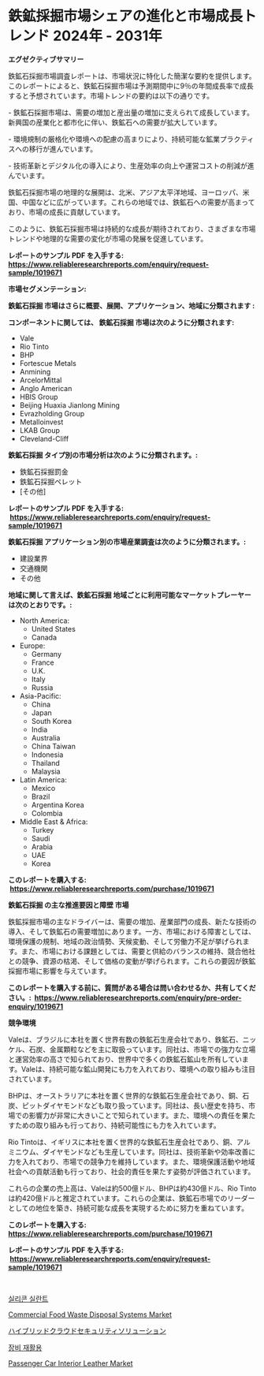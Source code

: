 <p><h1>鉄鉱採掘市場シェアの進化と市場成長トレンド 2024年 - 2031年</h1></p><p><strong>エグゼクティブサマリー</strong></p>
<p><p>鉄鉱石採掘市場調査レポートは、市場状況に特化した簡潔な要約を提供します。このレポートによると、鉄鉱石採掘市場は予測期間中に9％の年間成長率で成長すると予想されています。市場トレンドの要約は以下の通りです。</p><p>- 鉄鉱石採掘市場は、需要の増加と産出量の増加に支えられて成長しています。新興国の産業化と都市化に伴い、鉄鉱石への需要が拡大しています。</p><p>- 環境規制の厳格化や環境への配慮の高まりにより、持続可能な鉱業プラクティスへの移行が進んでいます。</p><p>- 技術革新とデジタル化の導入により、生産効率の向上や運営コストの削減が進んでいます。</p><p>鉄鉱石採掘市場の地理的な展開は、北米、アジア太平洋地域、ヨーロッパ、米国、中国などに広がっています。これらの地域では、鉄鉱石への需要が高まっており、市場の成長に貢献しています。</p><p>このように、鉄鉱石採掘市場は持続的な成長が期待されており、さまざまな市場トレンドや地理的な需要の変化が市場の発展を促進しています。</p></p>
<p><strong>レポートのサンプル PDF を入手する: <a href="https://www.reliableresearchreports.com/enquiry/request-sample/1019671">https://www.reliableresearchreports.com/enquiry/request-sample/1019671</a></strong></p>
<p><strong>市場セグメンテーション:</strong></p>
<p><strong> 鉄鉱石採掘 市場はさらに概要、展開、アプリケーション、地域に分類されます :</strong></p>
<p><strong>コンポーネントに関しては、 鉄鉱石採掘 市場は次のように分類されます: &nbsp;</strong></p>
<p><ul><li>Vale</li><li>Rio Tinto</li><li>BHP</li><li>Fortescue Metals</li><li>Anmining</li><li>ArcelorMittal</li><li>Anglo American</li><li>HBIS Group</li><li>Beijing Huaxia Jianlong Mining</li><li>Evrazholding Group</li><li>Metalloinvest</li><li>LKAB Group</li><li>Cleveland-Cliff</li></ul></p>
<p><strong> 鉄鉱石採掘 タイプ別の市場分析は次のように分類されます。:</strong></p>
<p><ul><li>鉄鉱石採掘罰金</li><li>鉄鉱石採掘ペレット</li><li>[その他]</li></ul></p>
<p><strong>レポートのサンプル PDF を入手する: &nbsp;<a href="https://www.reliableresearchreports.com/enquiry/request-sample/1019671">https://www.reliableresearchreports.com/enquiry/request-sample/1019671</a></strong></p>
<p><strong> 鉄鉱石採掘 アプリケーション別の市場産業調査は次のように分類されます。:</strong></p>
<p><ul><li>建設業界</li><li>交通機関</li><li>その他</li></ul></p>
<p><strong>地域に関して言えば、鉄鉱石採掘 地域ごとに利用可能なマーケットプレーヤーは次のとおりです。:</strong></p>
<p><ul>
    <li>
        North America:
        <ul>
            <li>United States</li>
            <li>Canada</li>
        </ul>
    </li>
    <li>
        Europe:
        <ul>
            <li>Germany</li>
            <li>France</li>
            <li>U.K.</li>
            <li>Italy</li>
            <li>Russia</li>
        </ul>
    </li>
    <li>
        Asia-Pacific:
        <ul>
            <li>China</li>
            <li>Japan</li>
            <li>South Korea</li>
            <li>India</li>
            <li>Australia</li>
            <li>China Taiwan</li>
            <li>Indonesia</li>
            <li>Thailand</li>
            <li>Malaysia</li>
        </ul>
    </li>
    <li>
        Latin America:
        <ul>
            <li>Mexico</li>
            <li>Brazil</li>
            <li>Argentina Korea</li>
            <li>Colombia</li>
        </ul>
    </li>
    <li>
        Middle East & Africa:
        <ul>
            <li>Turkey</li>
            <li>Saudi</li>
            <li>Arabia</li>
            <li>UAE</li>
            <li>Korea</li>
        </ul>
    </li>
    </ul></p>
<p><strong>このレポートを購入する: &nbsp;<a href="https://www.reliableresearchreports.com/purchase/1019671">https://www.reliableresearchreports.com/purchase/1019671</a></strong></p>
<p><strong>鉄鉱石採掘 の主な推進要因と障壁 市場</strong></p>
<p><p>鉄鉱採掘市場の主なドライバーは、需要の増加、産業部門の成長、新たな技術の導入、そして鉄鉱石の需要増加にあります。一方、市場における障害としては、環境保護の規制、地域の政治情勢、天候変動、そして労働力不足が挙げられます。また、市場における課題としては、需要と供給のバランスの維持、競合他社との競争、資源の枯渇、そして価格の変動が挙げられます。これらの要因が鉄鉱採掘市場に影響を与えています。</p></p>
<p><strong>このレポートを購入する前に、質問がある場合は問い合わせるか、共有してください。:&nbsp; <a href="https://www.reliableresearchreports.com/enquiry/pre-order-enquiry/1019671">https://www.reliableresearchreports.com/enquiry/pre-order-enquiry/1019671</a></strong></p>
<p><strong>競争環境</strong></p>
<p><p>Valeは、ブラジルに本社を置く世界有数の鉄鉱石生産会社であり、鉄鉱石、ニッケル、石炭、金属顆粒などを主に取扱っています。同社は、市場での強力な立場と運営効率の高さで知られており、世界中で多くの鉄鉱石鉱山を所有しています。Valeは、持続可能な鉱山開発にも力を入れており、環境への取り組みも注目されています。</p><p>BHPは、オーストラリアに本社を置く世界的な鉄鉱石生産会社であり、銅、石炭、ピットダイヤモンドなども取り扱っています。同社は、長い歴史を持ち、市場での影響力が非常に大きいことで知られています。また、環境への責任を果たすための取り組みも行っており、持続可能性にも力を入れています。</p><p>Rio Tintoは、イギリスに本社を置く世界的な鉄鉱石生産会社であり、銅、アルミニウム、ダイヤモンドなども生産しています。同社は、技術革新や効率改善に力を入れており、市場での競争力を維持しています。また、環境保護活動や地域社会への貢献活動も行っており、社会的責任を果たす姿勢が評価されています。</p><p>これらの企業の売上高は、Valeは約500億ドル、BHPは約430億ドル、Rio Tintoは約420億ドルと推定されています。これらの企業は、鉄鉱石市場でのリーダーとしての地位を築き、持続可能な成長を実現するために努力を重ねています。</p></p>
<p><strong>このレポートを購入する: &nbsp; <a href="https://www.reliableresearchreports.com/purchase/1019671">https://www.reliableresearchreports.com/purchase/1019671</a></strong></p>
<p><strong>レポートのサンプル PDF を入手する: &nbsp;<a href="https://www.reliableresearchreports.com/enquiry/request-sample/1019671">https://www.reliableresearchreports.com/enquiry/request-sample/1019671</a></strong><strong></strong></p>
<p>&nbsp;</p>
<p><p><a href="https://github.com/vsoq0zknh59/Market-Research-Report-List-1/blob/main/2240447186421.md">실리콘 실란트</a></p><p><a href="https://metal-farmhouse-e95.notion.site/Commercial-Food-Waste-Disposal-Systems-Market-Share-Market-New-Trends-Analysis-Report-By-Type-By--69210bdc66974d9e80bcae9b37cd68a0">Commercial Food Waste Disposal Systems Market</a></p><p><a href="https://medium.com/@donnaieme/%E3%83%8F%E3%82%A4%E3%83%96%E3%83%AA%E3%83%83%E3%83%89%E3%82%AF%E3%83%A9%E3%82%A6%E3%83%89%E3%82%BB%E3%82%AD%E3%83%A5%E3%83%AA%E3%83%86%E3%82%A3%E3%82%BD%E3%83%AA%E3%83%A5%E3%83%BC%E3%82%B7%E3%83%A7%E3%83%B3%E5%B8%82%E5%A0%B4%E3%81%AE%E8%A6%8F%E6%A8%A1-cagr-%E3%83%88%E3%83%AC%E3%83%B3%E3%83%892024-2030-6208d556e946">ハイブリッドクラウドセキュリティソリューション</a></p><p><a href="https://medium.com/@fredheaney89056/%EC%9E%A5%EB%B9%84-%EC%9E%AC%ED%99%9C%EC%9A%A9-%EC%8B%9C%EC%9E%A5%EC%9D%80-%EC%8B%9C%EC%9E%A5-%EC%A0%90%EC%9C%A0%EC%9C%A8-%EC%8B%9C%EC%9E%A5-%EB%8F%99%ED%96%A5-%EB%B0%8F-%EC%8B%9C%EC%9E%A5-%EC%84%B1%EC%9E%A5%EC%97%90-%EB%8C%80%ED%95%9C-%EC%A0%95%EB%B3%B4%EB%A5%BC-%EC%A0%9C%EA%B3%B5%ED%95%A9%EB%8B%88%EB%8B%A4-adc3494e0810">장비 재활용</a></p><p><a href="https://issuu.com/reportprime-2/docs/passenger-car-interior-leather-market-size-2030.pp">Passenger Car Interior Leather Market</a></p></p>